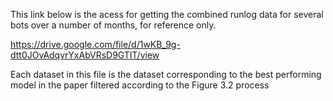 This link below is the acess for getting the combined runlog data for several bots over a number of months, for reference only.

https://drive.google.com/file/d/1wKB_9g-dtt0JOvAdqvrYxAbVRsD9GTlT/view

Each dataset in this file is the dataset corresponding to the best performing model in the paper filtered according to the Figure 3.2 process
